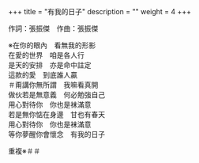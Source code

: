 +++
title = "有我的日子"
description = ""
weight = 4
+++

作詞：張振傑　作曲：張振傑

※在你的眼內　看無我的形影  
在愛的世界　咱是各人行  
是天的安排　亦是命中註定  
這款的愛　到底誰人贏  
＃甭講你無所謂　我嘛看真開  
做伙若是無意義　何必勉強自己  
用心對待你　你也是袜滿意  
若是無你惦在身邊　甘也有春天  
用心對待你　你也是袜滿意  
等你夢醒你會懷念　有我的日子  

重複※＃＃